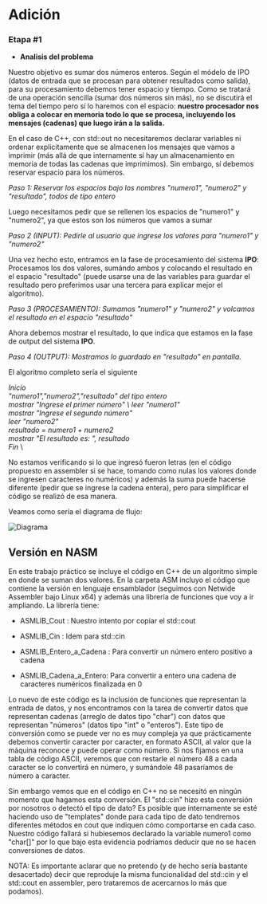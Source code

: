 # Adición

### Etapa \#1



*  **Analisis del problema**

Nuestro objetivo es sumar dos números enteros. Según el módelo de IPO (datos de entrada que se procesan para obtener resultados como salida), para su procesamiento debemos tener espacio y tiempo. Como se tratará de una operación sencilla (sumar dos números sin más), no se discutirá el tema del tiempo pero sí lo haremos con el espacio: **nuestro procesador nos obliga a colocar en memoria todo lo que se procesa, incluyendo los mensajes (cadenas) que luego irán a la salida.**

En el caso de C++, con std::out no necesitaremos declarar variables ni ordenar explicitamente que se almacenen los mensajes que vamos a imprimir (más allá de que internamente sí hay un almacenamiento en memoria de todas las cadenas que imprimimos). Sin embargo, sí debemos reservar espacio para los números. 

*Paso 1: Reservar los espacios bajo los nombres "numero1", "numero2" y "resultado", todos de tipo entero*

Luego necesitamos pedir que se rellenen los espacios de "numero1" y "numero2", ya que estos son los números que
vamos a sumar

*Paso 2 (INPUT): Pedirle al usuario que ingrese los valores para "numero1" y "numero2"*

Una vez hecho esto, entramos en la fase de procesamiento del sistema **IPO**: Procesamos los dos valores, sumándo ambos
y colocando el resultado en el espacio "resultado" (puede usarse una de las variables para guardar el resultado pero
preferimos usar una tercera para explicar mejor el algoritmo).

*Paso 3 (PROCESAMIENTO):  Sumamos "numero1" y "numero2" y volcamos el resultado en el espacio "resultado"*

Ahora debemos mostrar el resultado, lo que indica que estamos en la fase de output del sistema **IPO**.

*Paso 4 (OUTPUT):  Mostramos lo guardado en "resultado" en pantalla.*


El algoritmo completo sería el siguiente

*Inicio \
   "numero1","numero2","resultado" del tipo entero  \
    mostrar "Ingrese el primer número" \ 
    leer "numero1" \
    mostrar "Ingrese el segundo número" \
    leer "numero2" \
    resultado = numero1 + numero2 \
    mostrar "El resultado es: ", resultado \
Fin* \


No estamos verificando si lo que ingresó fueron letras (en el código propuesto en assembler si se hace, tomando
como nulas los valores donde se ingresen caracteres no numéricos) y además la suma puede hacerse diferente (pedir que se ingrese la cadena entera), pero para simplificar el código se realizó de esa manera.

Veamos como sería el diagrama de flujo:


![Diagrama](https://github.com/Ferig83/AED/blob/master/DD-Adici%C3%B3n/diagrama.png)


## Versión en NASM

En este trabajo práctico se incluye el código en C++ de un algoritmo simple en donde se suman 
dos valores. En la carpeta ASM incluyo el código que contiene la versión en lenguaje ensamblador
(seguimos con Netwide Assembler bajo Linux x64) y además una librería de funciones que
voy a ir ampliando. La librería tiene:


* ASMLIB_Cout  : Nuestro intento por copiar el std::cout

* ASMLIB_Cin   : Idem para std::cin

* ASMLIB_Entero_a_Cadena : Para convertir un número entero positivo a cadena

* ASMLIB_Cadena_a_Entero: Para convertir a entero una cadena de caracteres numéricos finalizada en 0


Lo nuevo de este código es la inclusión de funciones que representan la entrada de datos, y nos encontramos
con la tarea de convertir datos que representan cadenas (arreglo de datos tipo "char") con datos que 
representan "números" (datos tipo "int" o "enteros"). Este tipo de conversión como se puede ver no es muy 
compleja ya que prácticamente debemos convertir caracter por caracter, en formato ASCII, al valor que la
máquina reconoce y puede operar como número. Si nos fijamos en una tabla de código ASCII, veremos que
con restarle el número 48 a cada caracter se lo convertirá en número, y sumándole 48 pasaríamos de 
número a caracter.

Sin embargo vemos que en el código en C++ no se necesitó en ningún momento que hagamos esta conversión. El 
"std::cin" hizo esta conversión por nosotros o detectó el tipo de dato?  Es posible que internamente se esté
haciendo uso de "templates" donde para cada tipo de dato tendremos diferentes métodos en cout que indiquen
cómo comportarse en cada caso. Nuestro código fallará si hubiesemos declarado la variable numero1 como "char\[\]" 
por lo que bajo esta evidencia podríamos deducir que no se hacen conversiones de datos.


NOTA: Es importante aclarar que no pretendo (y de hecho sería bastante desacertado) decir que reproduje la misma 
funcionalidad del std::cin y el std::cout  en assembler, pero trataremos de acercarnos lo más que podamos).






